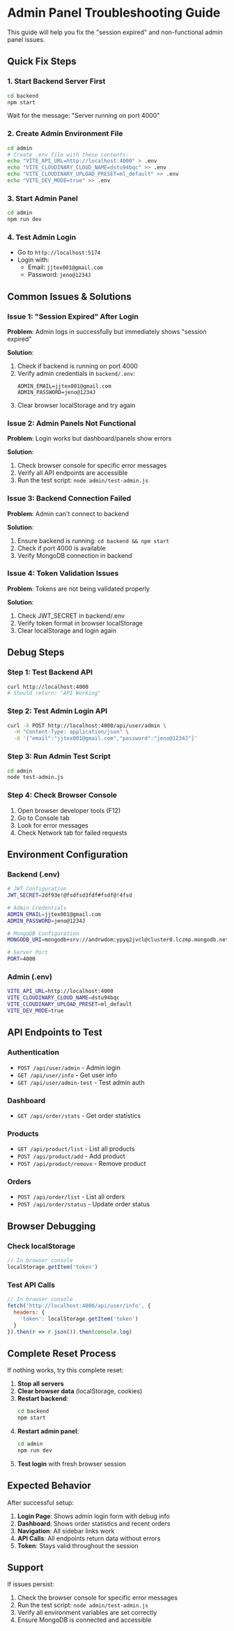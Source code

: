 # Admin Panel Troubleshooting Guide

This guide will help you fix the "session expired" and non-functional admin panel issues.

## Quick Fix Steps

### 1. Start Backend Server First
```bash
cd backend
npm start
```
Wait for the message: "Server running on port 4000"

### 2. Create Admin Environment File
```bash
cd admin
# Create .env file with these contents:
echo "VITE_API_URL=http://localhost:4000" > .env
echo "VITE_CLOUDINARY_CLOUD_NAME=dstu94bqc" >> .env
echo "VITE_CLOUDINARY_UPLOAD_PRESET=ml_default" >> .env
echo "VITE_DEV_MODE=true" >> .env
```

### 3. Start Admin Panel
```bash
cd admin
npm run dev
```

### 4. Test Admin Login
- Go to `http://localhost:5174`
- Login with:
  - Email: `jjtex001@gmail.com`
  - Password: `jeno@1234J`

## Common Issues & Solutions

### Issue 1: "Session Expired" After Login

**Problem**: Admin logs in successfully but immediately shows "session expired"

**Solution**: 
1. Check if backend is running on port 4000
2. Verify admin credentials in `backend/.env`:
   ```
   ADMIN_EMAIL=jjtex001@gmail.com
   ADMIN_PASSWORD=jeno@1234J
   ```
3. Clear browser localStorage and try again

### Issue 2: Admin Panels Not Functional

**Problem**: Login works but dashboard/panels show errors

**Solution**:
1. Check browser console for specific error messages
2. Verify all API endpoints are accessible
3. Run the test script: `node admin/test-admin.js`

### Issue 3: Backend Connection Failed

**Problem**: Admin can't connect to backend

**Solution**:
1. Ensure backend is running: `cd backend && npm start`
2. Check if port 4000 is available
3. Verify MongoDB connection in backend

### Issue 4: Token Validation Issues

**Problem**: Tokens are not being validated properly

**Solution**:
1. Check JWT_SECRET in backend/.env
2. Verify token format in browser localStorage
3. Clear localStorage and login again

## Debug Steps

### Step 1: Test Backend API
```bash
curl http://localhost:4000
# Should return: "API Working"
```

### Step 2: Test Admin Login API
```bash
curl -X POST http://localhost:4000/api/user/admin \
  -H "Content-Type: application/json" \
  -d '{"email":"jjtex001@gmail.com","password":"jeno@1234J"}'
```

### Step 3: Run Admin Test Script
```bash
cd admin
node test-admin.js
```

### Step 4: Check Browser Console
1. Open browser developer tools (F12)
2. Go to Console tab
3. Look for error messages
4. Check Network tab for failed requests

## Environment Configuration

### Backend (.env)
```bash
# JWT Configuration
JWT_SECRET=2df93e!@fsdfsd3fdf#fsdf@!4fsd

# Admin Credentials
ADMIN_EMAIL=jjtex001@gmail.com
ADMIN_PASSWORD=jeno@1234J

# MongoDB Configuration
MONGODB_URI=mongodb+srv://andrwdom:ypyq2jvcl@cluster0.lczmp.mongodb.net/e-commerce?retryWrites=true&w=majority&wtimeoutMS=5000

# Server Port
PORT=4000
```

### Admin (.env)
```bash
VITE_API_URL=http://localhost:4000
VITE_CLOUDINARY_CLOUD_NAME=dstu94bqc
VITE_CLOUDINARY_UPLOAD_PRESET=ml_default
VITE_DEV_MODE=true
```

## API Endpoints to Test

### Authentication
- `POST /api/user/admin` - Admin login
- `GET /api/user/info` - Get user info
- `GET /api/user/admin-test` - Test admin auth

### Dashboard
- `GET /api/order/stats` - Get order statistics

### Products
- `GET /api/product/list` - List all products
- `POST /api/product/add` - Add product
- `POST /api/product/remove` - Remove product

### Orders
- `POST /api/order/list` - List all orders
- `POST /api/order/status` - Update order status

## Browser Debugging

### Check localStorage
```javascript
// In browser console
localStorage.getItem('token')
```

### Test API Calls
```javascript
// In browser console
fetch('http://localhost:4000/api/user/info', {
  headers: {
    'token': localStorage.getItem('token')
  }
}).then(r => r.json()).then(console.log)
```

## Complete Reset Process

If nothing works, try this complete reset:

1. **Stop all servers**
2. **Clear browser data** (localStorage, cookies)
3. **Restart backend**:
   ```bash
   cd backend
   npm start
   ```
4. **Restart admin panel**:
   ```bash
   cd admin
   npm run dev
   ```
5. **Test login** with fresh browser session

## Expected Behavior

After successful setup:

1. **Login Page**: Shows admin login form with debug info
2. **Dashboard**: Shows order statistics and recent orders
3. **Navigation**: All sidebar links work
4. **API Calls**: All endpoints return data without errors
5. **Token**: Stays valid throughout the session

## Support

If issues persist:
1. Check the browser console for specific error messages
2. Run the test script: `node admin/test-admin.js`
3. Verify all environment variables are set correctly
4. Ensure MongoDB is connected and accessible 